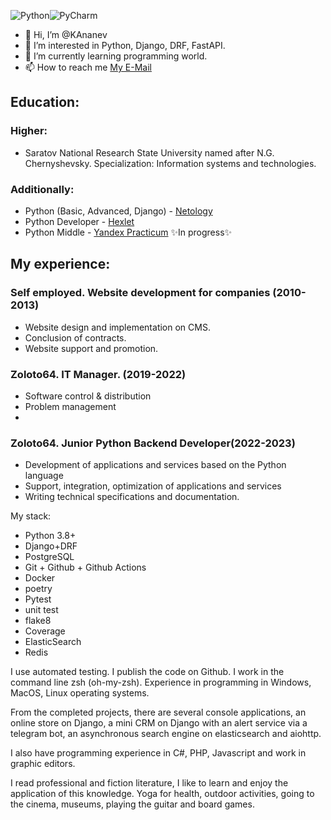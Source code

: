 ![Python](https://img.shields.io/badge/python-3670A0?style=for-the-badge&logo=python&logoColor=ffdd54)![PyCharm](https://img.shields.io/badge/pycharm-143?style=for-the-badge&logo=pycharm&logoColor=black&color=black&labelColor=green)

- 👋 Hi, I’m @KAnanev
- 👀 I’m interested in Python, Django, DRF, FastAPI.
- 🌱 I’m currently learning programming world.
- 📫 How to reach me [My E-Mail](mailto:ananevdev@yandex.ru)

## Education:
### Higher:
- Saratov National Research State University named after N.G. Chernyshevsky.
Specialization: Information systems and technologies.

### Additionally:
- Python (Basic, Advanced, Django) - [Netology](https://netology.ru/)
- Python Developer - [Hexlet](https://ru.hexlet.io/)
- Python Middle - [Yandex Practicum](https://practicum.yandex.ru/profile/middle-python/) ✨In progress✨

## My experience:
### Self employed. Website development for companies (2010-2013) 
- Website design and implementation on CMS.
- Conclusion of contracts.
- Website support and promotion.

### Zoloto64. IT Manager. (2019-2022)
- Software control & distribution
- Problem management
- 
### Zoloto64. Junior Python Backend Developer(2022-2023)
- Development of applications and services based on the Python language
- Support, integration, optimization of applications and services
- Writing technical specifications and documentation.


My stack:
- Python 3.8+
- Django+DRF
- PostgreSQL
- Git + Github + Github Actions
- Docker
- poetry
- Pytest
- unit test
- flake8
- Coverage
- ElasticSearch
- Redis

I use automated testing. I publish the code on Github. I work in the command line zsh (oh-my-zsh).
Experience in programming in Windows, MacOS, Linux operating systems.

From the completed projects, there are several console applications, an online store on Django, a mini CRM on Django with an alert service via a telegram bot, an asynchronous search engine on elasticsearch and aiohttp.

I also have programming experience in C#, PHP, Javascript and work in graphic editors.

I read professional and fiction literature, I like to learn and enjoy the application of this knowledge. Yoga for health, outdoor activities, going to the cinema, museums, playing the guitar and board games.

<!---
KAnanev/KAnanev is a ✨ special ✨ repository because its `README.md` (this file) appears on your GitHub profile.
You can click the Preview link to take a look at your changes.
--->
